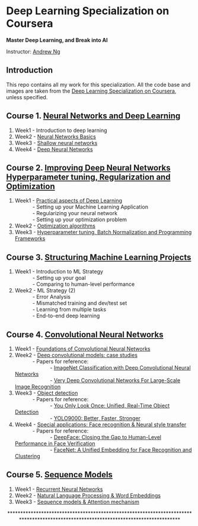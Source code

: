 # Deep Learning Specialization on Coursera

**Master Deep Learning, and Break into AI**

Instructor: [Andrew Ng](http://www.andrewng.org/)

## Introduction

This repo contains all my work for this specialization. All the code base and images are taken from the [Deep Learning Specialization on Coursera](https://www.coursera.org/specializations/deep-learning), unless specified.

 ## Course 1. [Neural Networks and Deep Learning](https://www.youtube.com/watch?v=CS4cs9xVecg&list=PLkDaE6sCZn6Ec-XTbcX1uRg2_u4xOEky0)
 
1. Week1 - Introduction to deep learning
2. Week2 - [Neural Networks Basics](https://github.com/imakhadmi/DeepLearning.AI/blob/master/Deep%20Learning%20Specialization/Neural%20Networks%20and%20Deep%20Learning/Week%202/Logistic_Regression_with_a_Neural_Network_mindset_v6a.ipynb)
3. Week3 - [Shallow neural networks](https://github.com/imakhadmi/DeepLearning.AI/blob/master/Deep%20Learning%20Specialization/Neural%20Networks%20and%20Deep%20Learning/Week%203/Planar_data_classification_with_onehidden_layer_v6c.ipynb)
4. Week4 - [Deep Neural Networks](https://github.com/imakhadmi/DeepLearning.AI/tree/master/Deep%20Learning%20Specialization/Neural%20Networks%20and%20Deep%20Learning/Week%204)

## Course 2. [Improving Deep Neural Networks Hyperparameter tuning, Regularization and Optimization](https://www.youtube.com/watch?v=1waHlpKiNyY&list=PLkDaE6sCZn6Hn0vK8co82zjQtt3T2Nkqc)

1. Week1 - [Practical aspects of Deep Learning](https://github.com/imakhadmi/DeepLearning.AI/tree/master/Deep%20Learning%20Specialization/Improving%20Deep%20Neural%20Networks/Week%201)\
         &nbsp;&nbsp;&nbsp;&nbsp;&nbsp;&nbsp;&nbsp;&nbsp;&nbsp;&nbsp;&nbsp;&nbsp;- Setting up your Machine Learning Application  
         &nbsp;&nbsp;&nbsp;&nbsp;&nbsp;&nbsp;&nbsp;&nbsp;&nbsp;&nbsp;&nbsp;&nbsp;- Regularizing your neural network  
         &nbsp;&nbsp;&nbsp;&nbsp;&nbsp;&nbsp;&nbsp;&nbsp;&nbsp;&nbsp;&nbsp;&nbsp;- Setting up your optimization problem  
2. Week2 - [Optimization algorithms](https://github.com/imakhadmi/DeepLearning.AI/tree/master/Deep%20Learning%20Specialization/Improving%20Deep%20Neural%20Networks/Week%202)
3. Week3 - [Hyperparameter tuning, Batch Normalization and Programming Frameworks](https://github.com/imakhadmi/DeepLearning.AI/tree/master/Deep%20Learning%20Specialization/Improving%20Deep%20Neural%20Networks/Week%203)

## Course 3. [Structuring Machine Learning Projects](https://www.youtube.com/watch?v=dFX8k1kXhOw&list=PLkDaE6sCZn6E7jZ9sN_xHwSHOdjUxUW_b)

1. Week1 - Introduction to ML Strategy\
         &nbsp;&nbsp;&nbsp;&nbsp;&nbsp;&nbsp;&nbsp;&nbsp;&nbsp;&nbsp;&nbsp;&nbsp;- Setting up your goal\
         &nbsp;&nbsp;&nbsp;&nbsp;&nbsp;&nbsp;&nbsp;&nbsp;&nbsp;&nbsp;&nbsp;&nbsp;- Comparing to human-level performance
2. Week2 - ML Strategy (2)\
         &nbsp;&nbsp;&nbsp;&nbsp;&nbsp;&nbsp;&nbsp;&nbsp;&nbsp;&nbsp;&nbsp;&nbsp;- Error Analysis\
         &nbsp;&nbsp;&nbsp;&nbsp;&nbsp;&nbsp;&nbsp;&nbsp;&nbsp;&nbsp;&nbsp;&nbsp;- Mismatched training and dev/test set\
         &nbsp;&nbsp;&nbsp;&nbsp;&nbsp;&nbsp;&nbsp;&nbsp;&nbsp;&nbsp;&nbsp;&nbsp;- Learning from multiple tasks\
         &nbsp;&nbsp;&nbsp;&nbsp;&nbsp;&nbsp;&nbsp;&nbsp;&nbsp;&nbsp;&nbsp;&nbsp;- End-to-end deep learning
         
 ## Course 4. [Convolutional Neural Networks](https://www.youtube.com/watch?v=ArPaAX_PhIs&list=PLkDaE6sCZn6Gl29AoE31iwdVwSG-KnDzF)
 
 1. Week1 - [Foundations of Convolutional Neural Networks](https://github.com/imakhadmi/DeepLearning.AI/tree/master/Deep%20Learning%20Specialization/Convolutional%20Neural%20Networks/Week%201)
 2. Week2 - [Deep convolutional models: case studies](https://github.com/imakhadmi/DeepLearning.AI/blob/master/Deep%20Learning%20Specialization/Convolutional%20Neural%20Networks/Week%202/ResNet/Residual_Networks_v2a.ipynb)\
         &nbsp;&nbsp;&nbsp;&nbsp;&nbsp;&nbsp;&nbsp;&nbsp;&nbsp;&nbsp;&nbsp;&nbsp;- Papers for reference:  
         &nbsp;&nbsp;&nbsp;&nbsp;&nbsp;&nbsp;&nbsp;&nbsp;&nbsp;&nbsp;&nbsp;&nbsp;&nbsp;&nbsp;&nbsp;&nbsp;&nbsp;&nbsp;&nbsp;&nbsp;&nbsp;&nbsp;&nbsp;&nbsp;- [ImageNet Classification with Deep Convolutional Neural Networks](https://papers.nips.cc/paper/4824-imagenet-classification-with-deep-convolutional-neural-networks.pdf)\
         &nbsp;&nbsp;&nbsp;&nbsp;&nbsp;&nbsp;&nbsp;&nbsp;&nbsp;&nbsp;&nbsp;&nbsp;&nbsp;&nbsp;&nbsp;&nbsp;&nbsp;&nbsp;&nbsp;&nbsp;&nbsp;&nbsp;&nbsp;&nbsp;- [Very Deep Convolutional Networks For Large-Scale Image Recognition](https://arxiv.org/pdf/1409.1556.pdf)
 3. Week3 - [Object detection](https://github.com/imakhadmi/DeepLearning.AI/tree/master/Deep%20Learning%20Specialization/Convolutional%20Neural%20Networks/Week%203)\
         &nbsp;&nbsp;&nbsp;&nbsp;&nbsp;&nbsp;&nbsp;&nbsp;&nbsp;&nbsp;&nbsp;&nbsp;- Papers for reference:\
         &nbsp;&nbsp;&nbsp;&nbsp;&nbsp;&nbsp;&nbsp;&nbsp;&nbsp;&nbsp;&nbsp;&nbsp;&nbsp;&nbsp;&nbsp;&nbsp;&nbsp;&nbsp;&nbsp;&nbsp;&nbsp;&nbsp;&nbsp;&nbsp;- [You Only Look Once: Unified, Real-Time Object Detection](https://arxiv.org/pdf/1506.02640.pdf)\
         &nbsp;&nbsp;&nbsp;&nbsp;&nbsp;&nbsp;&nbsp;&nbsp;&nbsp;&nbsp;&nbsp;&nbsp;&nbsp;&nbsp;&nbsp;&nbsp;&nbsp;&nbsp;&nbsp;&nbsp;&nbsp;&nbsp;&nbsp;&nbsp;- [YOLO9000: Better, Faster, Stronger](https://arxiv.org/pdf/1612.08242.pdf)
 4. Week4 - [Special applications: Face recognition & Neural style transfer](https://github.com/imakhadmi/DeepLearning.AI/tree/master/Deep%20Learning%20Specialization/Convolutional%20Neural%20Networks/Week%204)\
         &nbsp;&nbsp;&nbsp;&nbsp;&nbsp;&nbsp;&nbsp;&nbsp;&nbsp;&nbsp;&nbsp;&nbsp;- Papers for reference:\
         &nbsp;&nbsp;&nbsp;&nbsp;&nbsp;&nbsp;&nbsp;&nbsp;&nbsp;&nbsp;&nbsp;&nbsp;&nbsp;&nbsp;&nbsp;&nbsp;&nbsp;&nbsp;&nbsp;&nbsp;&nbsp;&nbsp;&nbsp;&nbsp;- [DeepFace: Closing the Gap to Human-Level Performance in Face Verification](https://www.cs.toronto.edu/~ranzato/publications/taigman_cvpr14.pdf)\
         &nbsp;&nbsp;&nbsp;&nbsp;&nbsp;&nbsp;&nbsp;&nbsp;&nbsp;&nbsp;&nbsp;&nbsp;&nbsp;&nbsp;&nbsp;&nbsp;&nbsp;&nbsp;&nbsp;&nbsp;&nbsp;&nbsp;&nbsp;&nbsp;- [FaceNet: A Unified Embedding for Face Recognition and Clustering](https://www.cv-foundation.org/openaccess/content_cvpr_2015/papers/Schroff_FaceNet_A_Unified_2015_CVPR_paper.pdf)
 
 ## Course 5. [Sequence Models](https://www.youtube.com/watch?v=DejHQYAGb7Q&list=PLkDaE6sCZn6F6wUI9tvS_Gw1vaFAx6rd6)
 1. Week1 - [Recurrent Neural Networks](https://github.com/imakhadmi/DeepLearning.AI/tree/master/Deep%20Learning%20Specialization/Sequence%20Models/Week%201)
 2. Week2 - [Natural Language Processing & Word Embeddings](https://github.com/imakhadmi/DeepLearning.AI/tree/master/Deep%20Learning%20Specialization/Sequence%20Models/Week%202)
 3. Week3 - [Sequence models & Attention mechanism](https://github.com/imakhadmi/DeepLearning.AI/tree/master/Deep%20Learning%20Specialization/Sequence%20Models/Week%203)
 
<p align="center"> *************************************************************************************************************************************</p>
